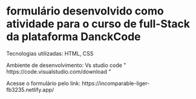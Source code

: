 <h1>formulário desenvolvido como atividade para o curso de full-Stack da plataforma DanckCode</h1>

<p>Tecnologias utilizadas: HTML, CSS</p>
<p>Ambiente de desenvolvimento: Vs studio code " https://code.visualstudio.com/download "</p>
<p>Acesse o formulário pelo link: https://incomparable-liger-fb3235.netlify.app/</p>
